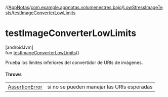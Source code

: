 //[AppNotas](../../../index.md)/[com.example.appnotas.volumenestres.bajo](../index.md)/[LowStressImageTests](index.md)/[testImageConverterLowLimits](test-image-converter-low-limits.md)

# testImageConverterLowLimits

[androidJvm]\
fun [testImageConverterLowLimits](test-image-converter-low-limits.md)()

Prueba los límites inferiores del convertidor de URIs de imágenes.

#### Throws

| | |
|---|---|
| [AssertionError](https://developer.android.com/reference/kotlin/java/lang/AssertionError.html) | si no se pueden manejar las URIs esperadas |
